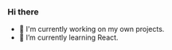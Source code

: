 ### Hi there




- 🔭 I'm currently working on my own projects.
- 🌱 I’m currently learning React.
<!-- - 🤔 I’m looking for help with ...
- 💬 Ask me about ...
- 📫 How to reach me: ...
- 😄 Pronouns: ...
- ⚡ Fun fact: ... -->


